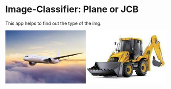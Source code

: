 # Image-Classifier: Plane or JCB
This app helps to find out the type of the img.

![](image/jcb-plane.jpg)
